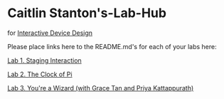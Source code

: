 # Caitlin Stanton's-Lab-Hub

for [Interactive Device Design](https://github.com/FAR-Lab/Developing-and-Designing-Interactive-Devices/)

Please place links here to the README.md's for each of your labs here:

[Lab 1. Staging Interaction](https://github.com/caitlinstanton/Interactive-Lab-Hub/tree/Spring2021/Lab%201)

[Lab 2. The Clock of Pi](https://github.com/caitlinstanton/Interactive-Lab-Hub/tree/Spring2021/Lab%202)

[Lab 3. You're a Wizard (with Grace Tan and Priya Kattappurath)](https://github.com/greatcan11/Interactive-Lab-Hub/tree/Spring2021/Lab%203)
